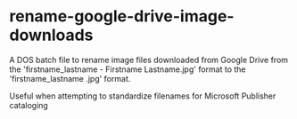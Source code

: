 # rename-google-drive-image-downloads
A DOS batch file to rename image files downloaded from Google Drive from the 'firstname_lastname - Firstname Lastname.jpg' format to the 'firstname_lastname .jpg' format.

Useful when attempting to standardize filenames for Microsoft Publisher cataloging

